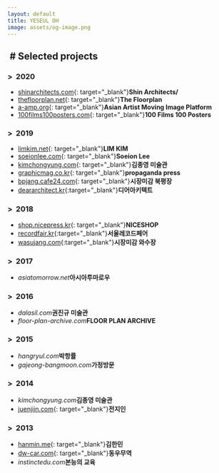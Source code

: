 ```yaml
---
layout: default
title: YESEUL OH
image: assets/og-image.png
---
```


## &nbsp;# Selected projects

### >&nbsp;&nbsp;2020
- [shinarchitects.com](https://shinarchitects.com){: target="_blank"}**Shin Architects/**
- [thefloorplan.net](https://thefloorplan.net){: target="_blank"}**The Floorplan**
- [a-amp.org](http://a-amp.org){: target="_blank"}**Asian Artist Moving Image Platform**
- [100films100posters.com](http://100films100posters.com){: target="_blank"}**100 Films 100 Posters**

### >&nbsp;&nbsp;2019
- [limkim.net](https://limkim.net){: target="_blank"}**LIM KIM**
- [soeionlee.com](http://soeionlee.com){: target="_blank"}**Soeion Lee**
- [kimchongyung.com](http://kimchongyung.com){: target="_blank"}**김종영 미술관**
- [graphicmag.co.kr](http://graphicmag.co.kr){: target="_blank"}**propaganda press**
- [bpjang.cafe24.com](http://bpjang.cafe24.com){: target="_blank"}**시장미감 북평장**
- [deararchitect.kr](https://deararchitect.kr){:target="_blank"}**디어아키텍트**

### >&nbsp;&nbsp;2018
- [shop.nicepress.kr](https://shop.nicepress.kr){: target="_blank"}**NICESHOP**
- [recordfair.kr](http://recordfair.kr){:target="_blank"}**서울레코드페어**
- [wasujang.com](http://wasujang.com){:target="_blank"}**시장미감 와수장**

### >&nbsp;&nbsp;2017
- _asiatomorrow.net_**아시아투마로우**

### >&nbsp;&nbsp;2016
- _dalasil.com_**권진규 미술관**
- _floor-plan-archive.com_**FLOOR PLAN ARCHIVE**

### >&nbsp;&nbsp;2015
- _hangryul.com_**박항률**
- _gajeong-bangmoon.com_**가정방문**

### >&nbsp;&nbsp;2014
- _kimchongyung.com_**김종영 미술관**
- [juenjiin.com](http://juenjiin.com){: target="_blank"}**전지인**

### >&nbsp;&nbsp;2013
- [hanmin.me](http://hanmin.me){: target="_blank"}**김한민**
- [dw-car.com](http://dw-car.com){: target="_blank"}**동우무역**
- _instinctedu.com_**본능의 교육**
